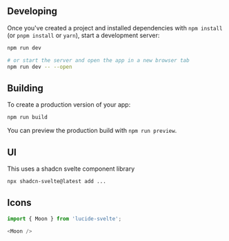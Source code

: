 ## Developing

Once you've created a project and installed dependencies with `npm install` (or `pnpm install` or `yarn`), start a development server:

```bash
npm run dev

# or start the server and open the app in a new browser tab
npm run dev -- --open
```

## Building

To create a production version of your app:

```bash
npm run build
```

You can preview the production build with `npm run preview`.

## UI

This uses a shadcn svelte component library

```bash
npx shadcn-svelte@latest add ...
```

## Icons

```typescript
import { Moon } from 'lucide-svelte';

<Moon />
```
